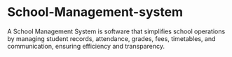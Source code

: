 # School-Management-system
A School Management System is software that simplifies school operations by managing student records, attendance, grades, fees, timetables, and communication, ensuring efficiency and transparency.
